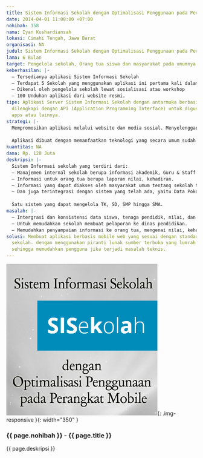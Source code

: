 ```yaml
---
title: Sistem Informasi Sekolah dengan Optimalisasi Penggunaan pada Perangkat Mobile
date: 2014-04-01 11:08:00 +07:00
nohibah: 158
nama: Iyan Kushardiansah
lokasi: Cimahi Tengah, Jawa Barat
organisasi: NA
judul: Sistem Informasi Sekolah dengan Optimalisasi Penggunaan pada Perangkat Mobile.
lama: 6 Bulan
target: Pengelola sekolah, Orang tua siswa dan masyarakat pada umumnya
keberhasilan: |-
  – Tersedianya aplikasi Sistem Informasi Sekolah
  – Terdapat 5 Sekolah yang menggunakan aplikasi ini pertama kali dalam kurun waktu program berjalan.
  – Dikenal oleh pengelola sekolah lewat sosialisasi atau workshop
  – 100 Unduhan aplikasi dari website resmi.
tipe: Aplikasi Server Sistem Informasi Sekolah dengan antarmuka berbasis mobile web.
  dilengkapi dengan API (Application Programming Interface) untuk digunakan pada mobile
  apps atau lainnya.
strategi: |-
  Mempromosikan aplikasi melalui website dan media sosial. Menyelenggarakan workshop yang bekerja sama dengan Jaringan Sekolah Terang Bangsa dan Kelompok Kerja Kepala Sekolah (K3S) Kota Cirebon.

  Aplikasi dibuat dengan memanfaatkan teknologi yang secara umum sudah dikenal dan relatif mudah dalam penggunaannya. Menyediakan dokumentasi aplikasi sehingga mempermudah pengelola sekolah dalam memahami aplikasi dan juga memudahkan jika ingin melakukan modifikasi.
kuantitas: NA
dana: Rp. 128 Juta
deskripsi: |-
  Sistem Informasi sekolah yang terdiri dari:
  – Manajemen internal sekolah berupa informasi akademik, Guru & Staff (PTK), Keuangan, Kehadiran hingga pelaporan.
  – Informasi untuk orang tua berupa laporan nilai, kehadiran.
  – Informasi yang dapat diakses oleh masyarakat umum tentang sekolah tersebut.
  – Dan juga terintegrasi dengan sistem yang telah ada, yaitu Data Pokok Pendidikan (Dapodik) dan Paket Aplikasi Sekolah (PAS SMA &SMK) dari Kementerian Pendidikan dan Kebudayaan.

  Satu sistem yang dapat mengelola TK, SD, SMP hingga SMA.
masalah: |-
  – Intergrasi dan konsistensi data siswa, tenaga pendidik, nilai, dan keuangan.
  – Untuk memudahkan sekolah membuat pelaporan ke dinas pendidikan.
  – Memudahkan penyampaian informasi ke orang tua, mengenai nilai, kehadiran siswa, data keuangan dan informasi lainnya.
solusi: Membuat aplikasi berbasis mobile web yang sesuai dengan standar administrasi
  sekolah. dengan menggunakan piranti lunak sumber terbuka yang lumrah digunakan,
  sehingga memudahkan pengguna jika terjadi masalah teknis.
---
```


![158](/static/img/hibahcms/158.png){: .img-responsive }{: width="350" }

### {{ page.nohibah }} - {{ page.title }}

{{ page.deskripsi }}

